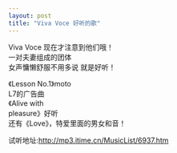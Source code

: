 ```yaml
---
layout: post
title: "Viva Voce 好听的歌"
---
```

Viva Voce 现在才注意到他们哦！  
一对夫妻组成的团体  
女声慵懒舒服不用多说 就是好听！  

《Lesson No.1》moto  
L7的广告曲  
《Alive with  
pleasure》好听  
还有《Love》，特爱里面的男女和音！  


试听地址:http://mp3.itime.cn/MusicList/6937.htm  
							  
		
